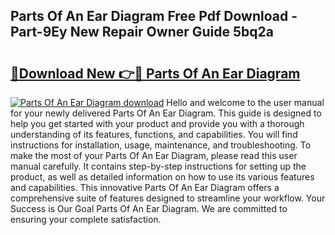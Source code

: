 ## Parts Of An Ear Diagram Free Pdf Download - Part-9Ey New Repair Owner Guide 5bq2a

# <h2><a href="http://dfly328.blite.top/?on=Parts+Of+An+Ear+Diagram">🔗Download New 👉🔴 Parts Of An Ear Diagram</a></h2>

[![Parts Of An Ear Diagram download](https://i.imgur.com/lujVjoI.png)](http://dfly328.blite.top/?on=Parts+Of+An+Ear+Diagram)
Hello and welcome to the user manual for your newly delivered Parts Of An Ear Diagram. This guide is designed to help you get started with your product and provide you with a thorough understanding of its features, functions, and capabilities. You will find instructions for installation, usage, maintenance, and troubleshooting. To make the most of your Parts Of An Ear Diagram, please read this user manual carefully. It contains step-by-step instructions for setting up the product, as well as detailed information on how to use its various features and capabilities. This innovative Parts Of An Ear Diagram offers a comprehensive suite of features designed to streamline your workflow. Your Success is Our Goal Parts Of An Ear Diagram. We are committed to ensuring your complete satisfaction.
